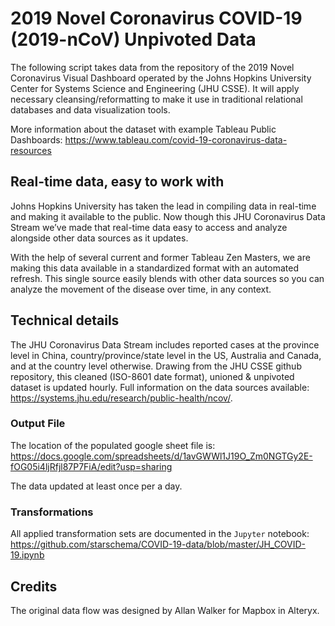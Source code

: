 # 2019 Novel Coronavirus COVID-19 (2019-nCoV) Unpivoted Data

The following script takes data from the repository of the 2019 Novel Coronavirus Visual Dashboard operated by the Johns Hopkins University Center for Systems Science and Engineering (JHU CSSE). It will apply necessary cleansing/reformatting to make it use in traditional relational databases and data visualization tools.

More information about the dataset with example Tableau Public Dashboards: https://www.tableau.com/covid-19-coronavirus-data-resources


## Real-time data, easy to work with

Johns Hopkins University has taken the lead in compiling data in real-time and making it available to the public. Now though this JHU Coronavirus Data Stream we’ve made that real-time data easy to access and analyze alongside other data sources as it updates.

With the help of several current and former Tableau Zen Masters, we are making this data available in a standardized format with an automated refresh. This single source easily blends with other data sources so you can analyze the movement of the disease over time, in any context.

## Technical details

The JHU Coronavirus Data Stream includes reported cases at the province level in China, country/province/state level in the US, Australia and Canada, and at the country level otherwise. Drawing from the JHU CSSE github repository, this cleaned (ISO-8601 date format), unioned & unpivoted dataset is updated hourly. Full information on the data sources available: https://systems.jhu.edu/research/public-health/ncov/.


### Output File

The location of the populated google sheet file is: https://docs.google.com/spreadsheets/d/1avGWWl1J19O_Zm0NGTGy2E-fOG05i4ljRfjl87P7FiA/edit?usp=sharing

The data updated at least once per a day.

### Transformations

All applied transformation sets are documented in the `Jupyter` notebook: https://github.com/starschema/COVID-19-data/blob/master/JH_COVID-19.ipynb

## Credits

The original data flow was designed by Allan Walker for Mapbox in Alteryx. 
